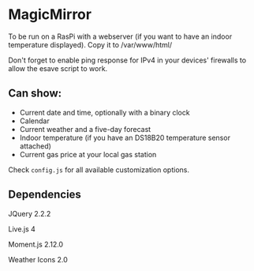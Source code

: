 # MagicMirror
To be run on a RasPi with a webserver (if you want to have an indoor temperature displayed).
Copy it to /var/www/html/

Don't forget to enable ping response for IPv4 in your devices' firewalls to allow the esave script to work.

## Can show:
- Current date and time, optionally with a binary clock
- Calendar
- Current weather and a five-day forecast
- Indoor temperature (if you have an DS18B20 temperature sensor attached)
- Current gas price at your local gas station

Check `config.js` for all available customization options.

## Dependencies

JQuery 2.2.2

Live.js 4

Moment.js 2.12.0

Weather Icons 2.0
